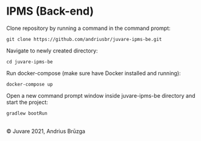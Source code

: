 # IPMS (Back-end)

Clone repository by running a command in the command prompt:

`git clone https://github.com/andriusbr/juvare-ipms-be.git`

Navigate to newly created directory:

`cd juvare-ipms-be`

Run docker-compose (make sure have Docker installed and running):

`docker-compose up`

Open a new command prompt window inside juvare-ipms-be directory and start the project:

`gradlew bootRun`

<br/>
© Juvare 2021, Andrius Brūzga
